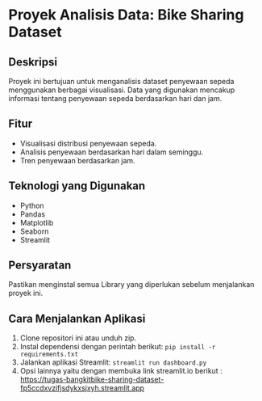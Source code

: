 # Proyek Analisis Data: Bike Sharing Dataset

## Deskripsi
Proyek ini bertujuan untuk menganalisis dataset penyewaan sepeda menggunakan berbagai visualisasi. Data yang digunakan mencakup informasi tentang penyewaan sepeda berdasarkan hari dan jam.

## Fitur
- Visualisasi distribusi penyewaan sepeda.
- Analisis penyewaan berdasarkan hari dalam seminggu.
- Tren penyewaan berdasarkan jam.

## Teknologi yang Digunakan
- Python
- Pandas
- Matplotlib
- Seaborn
- Streamlit

## Persyaratan
Pastikan menginstal semua Library yang diperlukan sebelum menjalankan proyek ini.

## Cara Menjalankan Aplikasi
1. Clone repositori ini atau unduh zip.
2. Instal dependensi dengan perintah berikut:
`pip install -r requirements.txt`
3. Jalankan aplikasi Streamlit:
`streamlit run dashboard.py`
4. Opsi lainnya yaitu dengan membuka link streamlit.io berikut : 
https://tugas-bangkitbike-sharing-dataset-fp5ccdxvzifjsdykxsjxyh.streamlit.app
